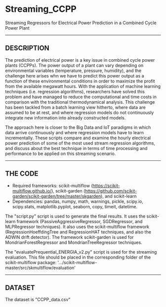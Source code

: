 # Streaming_CCPP
Streaming Regressors for Electrical Power Prediction in a Combined Cycle Power Plant

-----------
DESCRIPTION
-----------
The prediction of electrical power is a key issue in combined cycle power plants (CCPPs). The power output of a plant can vary depending on environmental variables (temperature, pressure, humidity), and the challenge here arises whn we have to predict this power output as a function of these environmental conditions in order to maximize the profit from the available megawatt hours. With the application of machine learning techniques (i.e. regression algorithms), researchers have solved this problem and have managed to reduce the computational and time costs in comparison with the traditional thermodynamical analysis. This challenge has been tackled from a batch learning view hitherto, where data are assumed to be at rest, and where regression models do not continuously integrate new information into already constructed models. 

The approach here is closer to the Big Data and IoT paradigms in which data arrive continuously and where regression models have to learn incrementally. These scripts compare and examine the hourly electrical power prediction of some of the most used stream regression algorithms, and discuss about the best technique in terms of time processing and performance to be applied on this streaming scenario.

---------
THE CODE
---------
- Required frameworks: scikit-multiflow (https://scikit-multiflow.github.io/), scikit-garden (https://github.com/scikit-garden/scikit-garden/tree/master/skgarden), and scikit-learn
- Dependencies: pandas, numpy, math, warnings, pickle, scipy.io, scipy.stats, matplotlib.pyplot, seaborn, copy, timeit, datetime.

The "script.py" script is used to generate the final results. It uses the scikit-learn framework (PassiveAggressiveRegressor, SGDRegressor, and MLPRegressor techniques). It also uses the scikit-multiflow framework (RegressionHoeffdingTree and RegressionHAT techniques, and also the ADWIN drift detector). The framework scikit-garden is used for MondrianForestRegressor and MondrianTreeRegressor techniques.

The "evaluatePrequential_ENERGIA_v2.py" script is used for the streaming evaluation. This file should be placed in the corresponding folder of the scikit-multiflow package: '.../scikit-multiflow-master/src/skmultiflow/evaluation'

-----------
DATASET
-----------
The dataset is "CCPP_data.csv"
